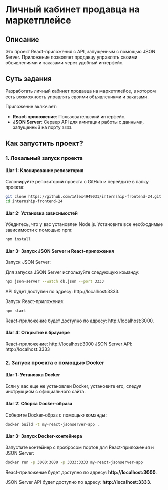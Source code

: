 # Личный кабинет продавца на маркетплейсе

## Описание

Это проект React-приложения с API, запущенным с помощью JSON Server. Приложение позволяет продавцу управлять своими объявлениями и заказами через удобный интерфейс.

## Суть задания

Разработать личный кабинет продавца на маркетплейсе, в котором есть возможность управлять своими объявлениями и заказами.

Приложение включает:
- **React-приложение**: Пользовательский интерфейс.
- **JSON Server**: Сервер API для имитации работы с данными, запущенный на порту `3333`.

## Как запустить проект?

### 1. Локальный запуск проекта

#### Шаг 1: Клонирование репозитория

Склонируйте репозиторий проекта с GitHub и перейдите в папку проекта:

```bash
git clone https://github.com/1Alex4949031/internship-frontend-24.git
cd internship-frontend-24
```

#### Шаг 2: Установка зависимостей

Убедитесь, что у вас установлен Node.js. Установите все необходимые зависимости с помощью npm:

```bash
npm install
```

#### Шаг 3: Запуск JSON Server и React-приложения

Запуск JSON Server:

Для запуска JSON Server используйте следующую команду:

```bash
npx json-server --watch db.json --port 3333
```

API будет доступен по адресу: http://localhost:3333.

Запуск React-приложения:

```bash 
npm start

```

React-приложение будет доступно по адресу: http://localhost:3000.

#### Шаг 4: Открытие в браузере

React-приложение: http://localhost:3000 JSON Server API: http://localhost:3333

### 2. Запуск проекта с помощью Docker

#### Шаг 1: Установка Docker

Если у вас еще не установлен Docker, установите его, следуя инструкциям с официального сайта.

#### Шаг 2: Сборка Docker-образа

Соберите Docker-образ с помощью команды:

```bash
docker build -t my-react-jsonserver-app .
```

#### Шаг 3: Запуск Docker-контейнера

Запустите контейнер с пробросом портов для React-приложения и JSON Server:

```bash
docker run -p 3000:3000 -p 3333:3333 my-react-jsonserver-app
```

React-приложение будет доступно по адресу: **http://localhost:3000**.

JSON Server API будет доступно по адресу: **http://localhost:3333**.
